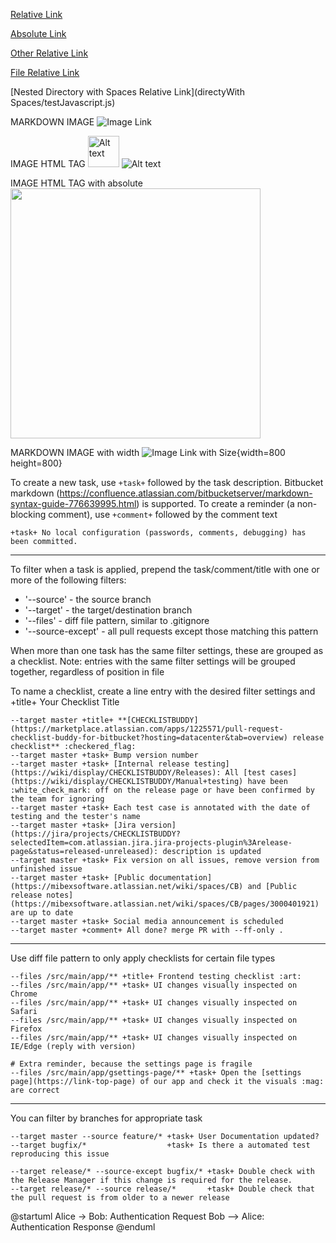 [Relative Link](defender_rocket.png)

[Absolute Link](https://bitbucket.org/srtestaudit/jupyter-viewer-for-confluence-cloud/src/master/defender_rocket.png)

[Other Relative Link](src/globe_poor.png)

[File Relative Link](src/example.md)

[Nested Directory with Spaces Relative Link](directyWith Spaces/testJavascript.js)

MARKDOWN IMAGE
![Image Link](defender_rocket.png)

IMAGE HTML TAG 
<img src="defender_rocket.png" alt="Alt text" width="50"/>
<img src="defender_rocket.png" alt="Alt text" />

IMAGE HTML TAG with absolute
<img src="https://img.lemde.fr/2024/06/18/0/0/2100/1050/1000/500/75/0/cabe93a_1718707996737-circonscriptions.jpg" width="400"/>

MARKDOWN IMAGE with width
![Image Link with Size](defender_rocket.png){width=800 height=800}

To create a new task, use `+task+` followed by the task description.
Bitbucket markdown (https://confluence.atlassian.com/bitbucketserver/markdown-syntax-guide-776639995.html) is supported.
To create a reminder (a non-blocking comment), use `+comment+` followed by the comment text
```
+task+ No local configuration (passwords, comments, debugging) has been committed.
```
---
To filter when a task is applied, prepend the task/comment/title with one or more of the following filters:
- '--source' - the source branch
- '--target' - the target/destination branch
- '--files' - diff file pattern, similar to .gitignore
- '--source-except' - all pull requests except those matching this pattern

When more than one task has the same filter settings, these are grouped as a checklist.
Note: entries with the same filter settings will be grouped together, regardless of position in file

To name a checklist, create a line entry with the desired filter settings and +title+ Your Checklist Title
```
--target master +title+ **[CHECKLISTBUDDY](https://marketplace.atlassian.com/apps/1225571/pull-request-checklist-buddy-for-bitbucket?hosting=datacenter&tab=overview) release checklist** :checkered_flag:
--target master +task+ Bump version number
--target master +task+ [Internal release testing](https://wiki/display/CHECKLISTBUDDY/Releases): All [test cases](https://wiki/display/CHECKLISTBUDDY/Manual+testing) have been :white_check_mark: off on the release page or have been confirmed by the team for ignoring
--target master +task+ Each test case is annotated with the date of testing and the tester's name
--target master +task+ [Jira version](https://jira/projects/CHECKLISTBUDDY?selectedItem=com.atlassian.jira.jira-projects-plugin%3Arelease-page&status=released-unreleased): description is updated
--target master +task+ Fix version on all issues, remove version from unfinished issue
--target master +task+ [Public documentation](https://mibexsoftware.atlassian.net/wiki/spaces/CB) and [Public release notes](https://mibexsoftware.atlassian.net/wiki/spaces/CB/pages/3000401921) are up to date
--target master +task+ Social media announcement is scheduled
--target master +comment+ All done? merge PR with --ff-only .
```
---
Use diff file pattern to only apply checklists for certain file types
```
--files /src/main/app/** +title+ Frontend testing checklist :art:
--files /src/main/app/** +task+ UI changes visually inspected on Chrome
--files /src/main/app/** +task+ UI changes visually inspected on Safari 
--files /src/main/app/** +task+ UI changes visually inspected on Firefox
--files /src/main/app/** +task+ UI changes visually inspected on IE/Edge (reply with version)

# Extra reminder, because the settings page is fragile
--files /src/main/app/gsettings-page/** +task+ Open the [settings page](https://link-top-page) of our app and check it the visuals :mag: are correct
```
---
You can filter by branches for appropriate task
```
--target master --source feature/* +task+ User Documentation updated?
--target bugfix/*                  +task+ Is there a automated test reproducing this issue
             
--target release/* --source-except bugfix/* +task+ Double check with the Release Manager if this change is required for the release.
--target release/* --source release/*       +task+ Double check that the pull request is from older to a newer release
```

@startuml
Alice -> Bob: Authentication Request
Bob --> Alice: Authentication Response
@enduml

